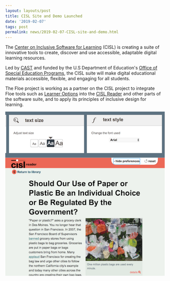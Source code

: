 ```yaml
---
layout: layouts/post
title: CISL Site and Demo Launched
date: '2019-02-07'
tags: post
permalink: news/2019-02-07-CISL-site-and-demo.html
---
```

<p>
The <a href="http://cisl.cast.org/">Center on Inclusive Software for Learning</a>
(CISL) is creating a suite of innovative tools to create, discover and use accessible,
adaptable digital learning resources.
</p>
<p>
Led by <a href="http://www.cast.org/">CAST</a> and funded by the U.S Department of
Education's <a href="https://www2.ed.gov/about/offices/list/osers/osep/">Office of
Special Education Programs</a>, the CISL suite will make digital educational materials
accessible, flexible, and engaging for all students.
</p>
<p>
The Floe project is working as a partner on the CISL project to integrate Floe tools
such as <a href="https://build.fluidproject.org/infusion/demos/prefsFramework/">
Learner Options</a> into the <a href="http://cisl-demo.cast.org/index-readium.html?pub=serp-paper-or-plastic">
CISL Reader</a> and other parts of the software suite, and to apply its principles of inclusive design for learning.
</p>
<a href="http://cisl-demo.cast.org/index-readium.html?pub=serp-paper-or-plastic">
<img src="images/CISL-reader.png" alt="Screenshot of the CISL Reader demo" /></a>
